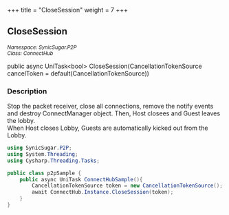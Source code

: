 +++
title = "CloseSession"
weight = 7
+++
## CloseSession
<small>*Namespace: SynicSugar.P2P* <br>
*Class: ConnectHub* </small>

public async UniTask&lt;bool&gt; CloseSession(CancellationTokenSource cancelToken = default(CancellationTokenSource))


### Description
Stop the packet receiver, close all connections, remove the notify events and destroy ConnectManager object. Then, Host closees and Guest leaves the lobby. <br>
When Host closes Lobby, Guests are automatically kicked out from the Lobby.


```cs
using SynicSugar.P2P;
using System.Threading;
using Cysharp.Threading.Tasks;

public class p2pSample {
    public async UniTask ConnectHubSample(){
        CancellationTokenSource token = new CancellationTokenSource();
        await ConnectHub.Instance.CloseSession(token);
    }
}
```